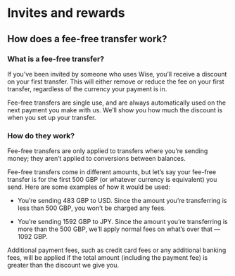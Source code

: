 # Invites and rewards  
## How does a fee-free transfer work?  
### What is a fee-free transfer?

If you’ve been invited by someone who uses Wise, you’ll receive a discount on your first transfer. This will either remove or reduce the fee on your first transfer, regardless of the currency your payment is in. 

Fee-free transfers are single use, and are always automatically used on the next payment you make with us. We’ll show you how much the discount is when you set up your transfer.

### How do they work?

Fee-free transfers are only applied to transfers where you’re sending money; they aren’t applied to conversions between balances.

Fee-free transfers come in different amounts, but let’s say your fee-free transfer is for the first 500 GBP (or whatever currency is equivalent) you send. Here are some examples of how it would be used:

  * You’re sending 483 GBP to USD. Since the amount you’re transferring is less than 500 GBP, you won’t be charged any fees. 

  * You’re sending 1592 GBP to JPY. Since the amount you’re transferring is more than the 500 GBP, we’ll apply normal fees on what’s over that — 1092 GBP.




Additional payment fees, such as credit card fees or any additional banking fees, will be applied if the total amount (including the payment fee) is greater than the discount we give you.